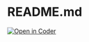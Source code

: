 # README.md

[![Open in Coder](https://cdn.coder.com/embed-button.svg)](https://master.cdr.dev/workspaces/git?org=default&image=5f90acdf-6c952198ab27193588c7bd73&tag=ubuntu&service=github&repo=git@github.com:khorne3/projects)
